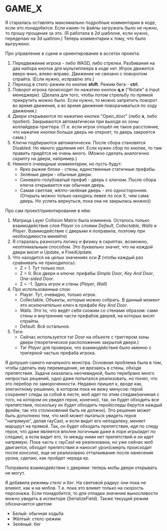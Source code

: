 # GAME_X

Я старалась оставлять максимально подробные комментарии в коде, если это понадобится.
Если какие-то файлы загружать было не нужно, то прошу прощения за это. (Я работала в 2d шаблоне, если нужно, переделаю на 3d шаблон.)
Теперь комментарии к тому, что было выгружено.

Про управление в сцене и ориентирование в ассетах проекта:
1. Передвижение игрока - либо WASD, либо стрелки. Разбивания на два набора кнопок для мультиплеера в коде нет. Игрок движется вверх-вниз, влево-вправо. Движение не связано с поворотом спрайта. (Если нужно, исправлю это.)
2. Переход в стелс-режим по кнопке **shift**. Режим бега - **ctrl**.
3. Поворот игрока происходит по нажатию кнопок **q**,**e** ("Rotate" в Input менеджере). (Делала для того, чтобы потом стрельбу по прямой прикрутить можно было. Если нужно, то можно запретить поворот во время движения, а во время движения поворачиваться по ходу движения.)
4. Двери открываются по нажатию кнопки "Open_door" (либо **x**, либо пробел). Закрываются автоматически при выходе из зоны коллайдера-триггера. (Т.е. если игрок отошёл не такое расстояние, что нажатие кнопки больше дверь не откроет, то дверь закроется сама.)
5. Ключи подбираются автоматически. После сбора становятся Disabled. Но явного удаления нет. Если нужен сбор по кнопке, то там править придётся не очень много. (Можно сделать аналогично скрипту на двери, например.)
6. Немного очевидные комментарии, но пусть будут:
    - Ярко рыжие блоки - стены, единственные статичные префабы.
    - Зелёные двери - обычные двери.
    - Синевато-голубоватый префаб - дверь с ключом. После сбора ключа открывается как обычная дверь.
    - Самая светлая, жёлто-зелёная дверь - это односторонняя. (Открыть можно только находясь левее по оси X, чем сама дверь. Но успеть вернуться, пока она не закрылась можно))

Про сам проект/ориентирование в нём:
1. Матрица Layer Collision Matrix была изменена. Осталось только взаимодействие слоя *Player* со слоями *Default*, *Collectable*, *Walls* и *Player*. Взаимодействие с дверьми я поправила, поэтому при необходимости меняйте)
2. Я старалась разносить логику и физику в скриптах, возможно, неоптимальным способом. Это буквально значит, что на *каждой* двери висит и Update, и FixedUpdate.
3. Что находится на целых значениях оси **Z** (чтобы каждый раз сравнивать не приходилось):
    - Z = 1. Тут только пол.
    - Z = 0. Все двери и ключи: префабы *Simple Door*, *Key And Door*, *One-sided Door*.
    - Z = -1. Здесь игрок и стены (*Player*, *Wall*)
4. Про использованные слои:
    - Player. Тут, очевидно, только игрок.
    - Collectable. Объекты, которые можно собрать. В данный момент это исключительно ключ в префабе *Key And Door*.
    - Walls. Это то, что ведёт себя схожим со стенами образом: сами стены и внутренние части префабов дверей, на которых висят спрайты.
    - Default. Всё остальное.
5. Тэги:
    - Сейчас используется тэг *Door* на объекте с триггером зоны двери (теоретическое расположение закрытой двери.)
    - Тэг *Player* для проверки, что взаимодействие было именно с тригерной частью префаба игрока.

Я допушил самого начального монстра. Основная проблема была в том, чтобы сделать ему перемещение, не врезаясь в стены, обходя препятствия. Задача оказалась неочевидной, было перебрано много непростых решений, одно даже попытался реализовать, но понял, что это перебор по замороченности. Недавно пришел к, вроде как, элегантному решению, в котором пока не вижу минусов: герой сохраняет следы за собой в листе, моб идет по этим следам(начиная с того, на котором он увидел героя, конечно), так, он будет обходить все препятствия, поскольку их будет обходить герой(следы берутся каждый фрейм, так что столкновений быть не должно). Это решение может быть дополнено тем, что моб может пытаться увидеть героя "напрямую", делая rayCast, и если видит его неподалеку, меняет маршрут на прямой. Так, он будет обходить препятствия, идя по следу героя, что даже является вполне логичным даже в лоре игры(идет по следам), а если видит его, то между ними нет препятствий и он идет напрямую. Пока часть с rayCast не реализована, но уже сейчас моб двигается, обходит препятствия и наносит урон(смерть происходит после консоли), еще не реализовано отталкивание после нанесения урона, сделаю, как пройдет череда кр.

Поправила взаимодействие с дверями: теперь мобы двери открывать не могут.

Я добавила режимы *стелс* и *бег*. На световой радиус они пока не влияют, как и на мобов. Т.е. пока это влияет только на скорость персонажа.
Если понадобится, то для отладки значение выносливости можно увидеть в испекторе (SerializeField). Также текущий режим обозначается цветом:
- Белый: обычная ходьба
- Жёлтый: стелс-режим
- Зелёный: бег
